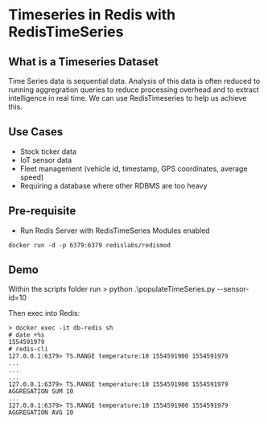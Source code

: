 # Timeseries in Redis with RedisTimeSeries

## What is a Timeseries Dataset


Time Series data is sequential data. Analysis of this data is often reduced to running aggregration queries to reduce processing overhead and to extract intelligence in real time. We can use RedisTimeseries to help us achieve this.

## Use Cases

- Stock ticker data
- IoT sensor data
- Fleet management (vehicle id, timestamp, GPS coordinates, average speed)
- Requiring a database where other RDBMS are too heavy


## Pre-requisite

- Run Redis Server with RedisTimeSeries Modules enabled

```
docker run -d -p 6379:6379 redislabs/redismod
```


## Demo

Within the scripts folder run > python .\populateTimeSeries.py --sensor-id=10

Then exec into Redis:

```
> docker exec -it db-redis sh
# date +%s
1554591979
# redis-cli
127.0.0.1:6379> TS.RANGE temperature:10 1554591900 1554591979
...
...
...
127.0.0.1:6379> TS.RANGE temperature:10 1554591900 1554591979 AGGREGATION SUM 10
...
127.0.0.1:6379> TS.RANGE temperature:10 1554591900 1554591979 AGGREGATION AVG 10
```
